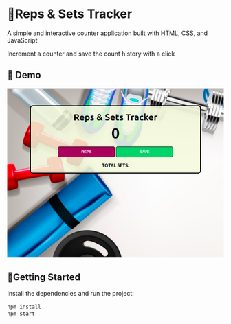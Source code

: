 <h1>🔢Reps & Sets Tracker</h1>

<p>A simple and interactive counter application built with HTML, CSS, and JavaScript</p>
<p>Increment a counter and save the count history with a click</p>

<h2>📸 Demo</h2>

![Screenshot](https://raw.githubusercontent.com/katybennett/RepsSetsTracker/refs/heads/main/Screenshot.png)


<h2>💾Getting Started</h2>

Install the dependencies and run the project:

```
npm install
npm start
```
